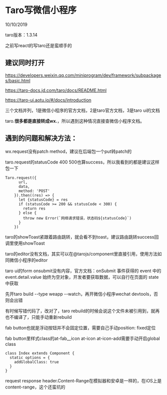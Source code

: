 # Taro写微信小程序

10/10/2019

taro版本：1.3.14

之前写react的写taro还是蛮顺手的

## 建议同时打开
https://developers.weixin.qq.com/miniprogram/dev/framework/subpackages/basic.html

https://taro-docs.jd.com/taro/docs/README.html

https://taro-ui.aotu.io/#/docs/introduction

三个文档并列，1是微信小程序的官方文档，2是taro官方文档，3是taro ui的文档

taro.**很多都是直接转成wx.**，所以遇到这种情况直接查微信小程序文档。

## 遇到的问题和解决方法：

wx.request没有patch method，建议在后端包一个put转patch的

taro.request的statusCode 400 500也算success，所以我看到的都是建议这样包一下
```
Taro.request({
      url,
      data,
      method: 'POST'
    }).then((res) => {
      let {statusCode} = res
      if (statusCode >= 200 && statusCode < 300) {
        return res
      } else {
        throw new Error(`网络请求错误，状态码${statusCode}`)
      }
    })
```

taro的showToast紧跟着路由跳转，就会看不到toast，建议路由跳转success回调里使用showToast

taro的editor没有文档，其实可以在@tarojs/component里直接引用，使用方法如同微信小程序的editor

taro ui的form onsubmit没有内容，官方文档：onSubmit 事件获得的 event 中的 event.detail.value 始终为空对象，开发者要获取数据，可以自行在页面的 state 中获取

先开taro build --type weapp --watch，再开微信小程序wechat devtools，否则会出错

有时候写错代码了，改对了，taro rebuild的时候会说这个文件未被引用到，就再也不编译了，只能手动重新rebuild

fab button也就是浮动按钮并不会固定位置，需要自己手动position: fixed定位

fab button里样式class的at-fab__icon at-icon at-icon-add需要手动开启global class

```
class Index extends Component {
  static options = {
    addGlobalClass: true
  }
}
```

request response header.Content-Range在模拟器和安卓是一样的，在iOS上是content-range，这个还蛮坑的
